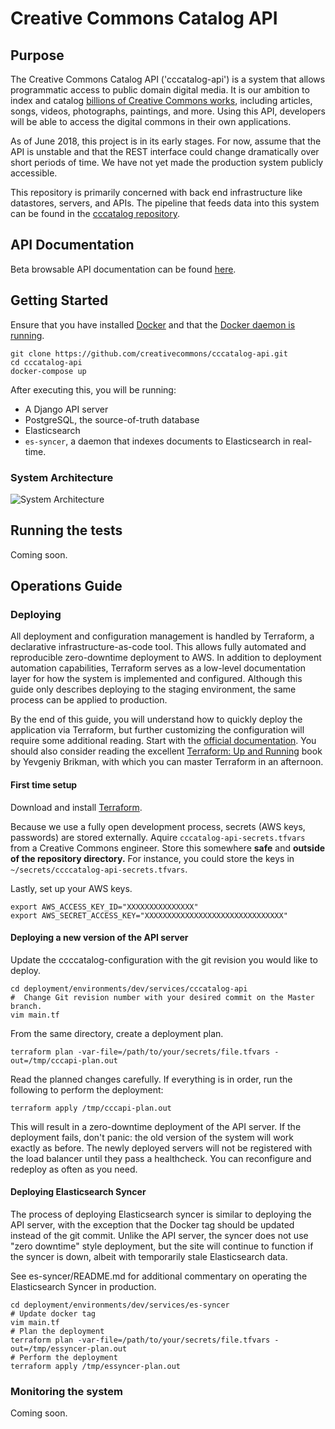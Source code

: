 # Creative Commons Catalog API

## Purpose

The Creative Commons Catalog API ('cccatalog-api') is a system that allows programmatic access to public domain digital media. It is our ambition to index and catalog [billions of Creative Commons works](https://stateof.creativecommons.org/), including articles, songs, videos, photographs, paintings, and more. Using this API, developers will be able to access the digital commons in their own applications.

As of June 2018, this project is in its early stages. For now, assume that the API is unstable and that the REST interface could change dramatically over short periods of time. We have not yet made the production system publicly accessible.

This repository is primarily concerned with back end infrastructure like datastores, servers, and APIs. The pipeline that feeds data into this system can be found in the [cccatalog repository](https://github.com/creativecommons/cccatalog).

## API Documentation

Beta browsable API documentation can be found [here](api-dev.creativecommons.engineering).

## Getting Started

Ensure that you have installed [Docker](https://docs.docker.com/install/) and that the [Docker daemon is running](https://docs.docker.com/config/daemon/).
```
git clone https://github.com/creativecommons/cccatalog-api.git
cd cccatalog-api
docker-compose up
```

After executing this, you will be running:
* A Django API server
* PostgreSQL, the source-of-truth database
* Elasticsearch
* `es-syncer`, a daemon that indexes documents to Elasticsearch in real-time.

### System Architecture
![System Architecture](https://raw.githubusercontent.com/creativecommons/cccatalog-api/master/system_architecture.png)

## Running the tests
Coming soon.


## Operations Guide

### Deploying
All deployment and configuration management is handled by Terraform, a declarative infrastructure-as-code tool. This allows fully automated and reproducible zero-downtime deployment to AWS. In addition to deployment automation capabilities, Terraform serves as a low-level documentation layer for how the system is implemented and configured. Although this guide only describes deploying to the staging environment, the same process can be applied to production.

By the end of this guide, you will understand how to quickly deploy the application via Terraform, but further customizing the configuration will require some additional reading. Start with the [official documentation](https://www.terraform.io/intro/index.html). You should also consider reading the excellent [Terraform: Up and Running](https://www.terraformupandrunning.com/) book by Yevgeniy Brikman, with which you can master Terraform in an afternoon.

#### First time setup
Download and install [Terraform](https://www.terraform.io/downloads.html).

Because we use a fully open development process, secrets (AWS keys, passwords) are stored externally. Aquire `cccatalog-api-secrets.tfvars` from a Creative Commons engineer. Store this somewhere **safe** and **outside of the repository directory.** For instance, you could store the keys in `~/secrets/ccccatalog-api-secrets.tfvars`.

Lastly, set up your AWS keys.
```
export AWS_ACCESS_KEY_ID="XXXXXXXXXXXXXXX"
export AWS_SECRET_ACCESS_KEY="XXXXXXXXXXXXXXXXXXXXXXXXXXXXXXX"
```

#### Deploying a new version of the API server

Update the ccccatalog-configuration with the git revision you would like to deploy.
```
cd deployment/environments/dev/services/cccatalog-api
#  Change Git revision number with your desired commit on the Master branch.
vim main.tf
```

From the same directory, create a deployment plan.

```
terraform plan -var-file=/path/to/your/secrets/file.tfvars -out=/tmp/cccapi-plan.out
```

Read the planned changes carefully. If everything is in order, run the following to perform the deployment:

```
terraform apply /tmp/cccapi-plan.out
```

This will result in a zero-downtime deployment of the API server. If the deployment fails, don't panic: the old version of the system will work exactly as before. The newly deployed servers will not be registered with the load balancer until they pass a healthcheck. You can reconfigure and redeploy as often as you need.

#### Deploying Elasticsearch Syncer
The process of deploying Elasticsearch syncer is similar to deploying the API server, with the exception that the Docker tag should be updated instead of the git commit. Unlike the API server, the syncer does not use "zero downtime" style deployment, but the site will continue to function if the syncer is down, albeit with temporarily stale Elasticsearch data.

See es-syncer/README.md for additional commentary on operating the Elasticsearch Syncer in production.
```
cd deployment/environments/dev/services/es-syncer
# Update docker tag
vim main.tf
# Plan the deployment
terraform plan -var-file=/path/to/your/secrets/file.tfvars -out=/tmp/essyncer-plan.out
# Perform the deployment
terraform apply /tmp/essyncer-plan.out
```

### Monitoring the system

Coming soon.
